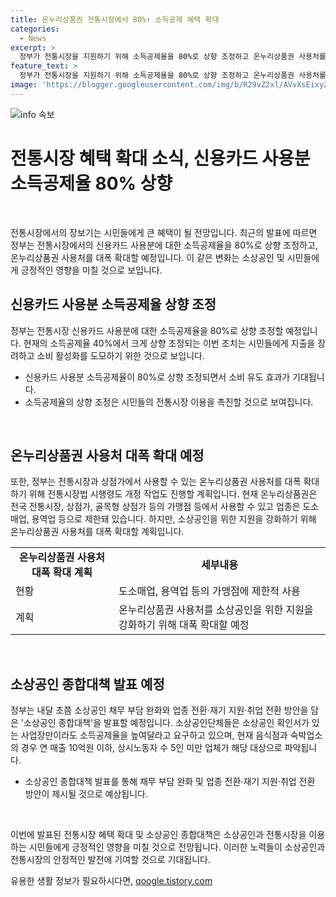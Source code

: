 ```yaml
---
title: 온누리상품권 전통시장에서 80%↑ 소득공제 혜택 확대
categories:
  - News
excerpt: >
  정부가 전통시장을 지원하기 위해 소득공제율을 80%로 상향 조정하고 온누리상품권 사용처를 대폭 확대할 예정이다. 이에 따라 소상공인 종합대책도 발표될 예정이지만, 소상공인단체가 요청한 사업장 신용카드 사용액 소득공제율 상향 조정과 전기요금제도 도입은 어려울 것으로 전망된다. 이러한 결정은 정책효과가 미비하고 세수 축소 우려로 인해 나타났으며, 소상공인 확인서 발급 대상 확대 요구도 있으나 논의 중이다.
feature_text: >
  정부가 전통시장을 지원하기 위해 소득공제율을 80%로 상향 조정하고 온누리상품권 사용처를 대폭 확대할 예정이다. 이에 따라 소상공인 종합대책도 발표될 예정이지만, 소상공인단체가 요청한 사업장 신용카드 사용액 소득공제율 상향 조정과 전기요금제도 도입은 어려울 것으로 전망된다. 이러한 결정은 정책효과가 미비하고 세수 축소 우려로 인해 나타났으며, 소상공인 확인서 발급 대상 확대 요구도 있으나 논의 중이다.
image: 'https://blogger.googleusercontent.com/img/b/R29vZ2xl/AVvXsEixyZcFfHzMRdzZMjFBmAUKJYCLCGyLL1o632UiGVXcaFdKo_bkvkuCioo0uUKlGfBVcT3P84aROyZIXSBEx3Aw5nCQ3pTgDom1WDC4m8eifvWiAmWEEVb4x6G_l8C0QH225ldMjyaFvpxGEBGNO37VmDTDMHGhJPq73UglMfDca1-0aw/s1600/blogspot.png'
---
```


<p><img src="https://blogger.googleusercontent.com/img/b/R29vZ2xl/AVvXsEixyZcFfHzMRdzZMjFBmAUKJYCLCGyLL1o632UiGVXcaFdKo_bkvkuCioo0uUKlGfBVcT3P84aROyZIXSBEx3Aw5nCQ3pTgDom1WDC4m8eifvWiAmWEEVb4x6G_l8C0QH225ldMjyaFvpxGEBGNO37VmDTDMHGhJPq73UglMfDca1-0aw/s1600/blogspot.png" alt="info 속보" /></p>

<h1 data-ke-size="size24"><b>전통시장 혜택 확대 소식, 신용카드 사용분 소득공제율 80% 상향</b></h1>

<p data-ke-size="size16">&nbsp;</p>

<p>전통시장에서의 장보기는 시민들에게 큰 혜택이 될 전망입니다. 최근의 발표에 따르면 정부는 전통시장에서의 신용카드 사용분에 대한 소득공제율을 80%로 상향 조정하고, 온누리상품권 사용처를 대폭 확대할 예정입니다. 이 같은 변화는 소상공인 및 시민들에게 긍정적인 영향을 미칠 것으로 보입니다.</p>

<h2 data-ke-size="size26">신용카드 사용분 소득공제율 상향 조정</h2>

<p data-ke-size="size16">정부는 전통시장 신용카드 사용분에 대한 소득공제율을 80%로 상향 조정할 예정입니다. 현재의 소득공제율 40%에서 크게 상향 조정되는 이번 조치는 시민들에게 지출을 장려하고 소비 활성화를 도모하기 위한 것으로 보입니다.</p>

<ul>
<li>신용카드 사용분 소득공제율이 80%로 상향 조정되면서 소비 유도 효과가 기대됩니다.</li>
<li>소득공제율의 상향 조정은 시민들의 전통시장 이용을 촉진할 것으로 보여집니다.</li>
</ul>

<p data-ke-size="size16">&nbsp;</p>

<h2 data-ke-size="size26">온누리상품권 사용처 대폭 확대 예정</h2>

<p data-ke-size="size16">또한, 정부는 전통시장과 상점가에서 사용할 수 있는 온누리상품권 사용처를 대폭 확대하기 위해 전통시장법 시행령도 개정 작업도 진행할 계획입니다. 현재 온누리상품권은 전국 전통시장, 상점가, 골목형 상점가 등의 가맹점 등에서 사용할 수 있고 업종은 도소매업, 용역업 등으로 제한돼 있습니다. 하지만, 소상공인을 위한 지원을 강화하기 위해 온누리상품권 사용처를 대폭 확대할 계획입니다.</p>

<table>
<tbody>
<tr>
<td style="text-align: center; height: 17px;"><b>온누리상품권 사용처 대폭 확대 계획</b></td>
<td style="text-align: center; height: 17px;"><b>세부내용</b></td>
</tr>
<tr>
<td style="text-align: left; height: 17px;">현황</td>
<td style="text-align: left; height: 17px;">도소매업, 용역업 등의 가맹점에 제한적 사용</td>
</tr>
<tr>
<td style="text-align: left; height: 17px;">계획</td>
<td style="text-align: left; height: 17px;">온누리상품권 사용처를 소상공인을 위한 지원을 강화하기 위해 대폭 확대할 예정</td>
</tr>
</tbody>
</table>

<p data-ke-size="size16">&nbsp;</p>

<h2 data-ke-size="size26">소상공인 종합대책 발표 예정</h2>

<p data-ke-size="size16">정부는 내달 초쯤 소상공인 채무 부담 완화와 업종 전환·재기 지원·취업 전환 방안을 담은 '소상공인 종합대책'을 발표할 예정입니다. 소상공인단체들은 소상공인 확인서가 있는 사업장만이라도 소득공제율을 높여달라고 요구하고 있으며, 현재 음식점과 숙박업소의 경우 연 매출 10억원 이하, 상시노동자 수 5인 미만 업체가 해당 대상으로 파악됩니다.</p>

<ul>
<li>소상공인 종합대책 발표를 통해 채무 부담 완화 및 업종 전환·재기 지원·취업 전환 방안이 제시될 것으로 예상됩니다.</li>
</ul>

<p data-ke-size="size16">&nbsp;</p>

<p>이번에 발표된 전통시장 혜택 확대 및 소상공인 종합대책은 소상공인과 전통시장을 이용하는 시민들에게 긍정적인 영향을 미칠 것으로 전망됩니다. 이러한 노력들이 소상공인과 전통시장의 안정적인 발전에 기여할 것으로 기대됩니다.</p>
유용한 생활 정보가 필요하시다면, <a href="https://qoogle.tistory.com" rel="dofollow">qoogle.tistory.com</a>


